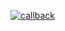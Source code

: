 [![callback](https://img.youtube.com/vi/-iZlNnTGotk/0.jpg)](https://www.youtube.com/watch?v=iZlNnTGotk)
